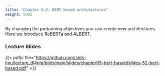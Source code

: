 ```yaml
---
title: "Chapter 5.2: BERT-based architectures"
weight: 5002
---
```

By changing the pretraining objectives you can create new architectures. Here we introduce RoBERTa and ALBERT.

<!--more-->

<!--
### Lecture video

{{< video id="TfrSKiOecWI" >}}
-->

### Lecture Slides

{{< pdfjs file="https://github.com/slds-lmu/lecture_dl4nlp/blob/main/slides/chapter05-bert-based/slides-52-bert-based.pdf" >}}


